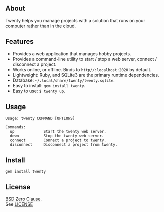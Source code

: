 ## About

Twenty helps you manage projects with a solution that runs on your computer
rather than in the cloud.

## Features

* Provides a web application that manages hobby projects.
* Provides a command-line utility to start / stop a web server, connect / disconnect a project.
* Works online, or offline. Binds to `http//:localhost:2020` by default.
* Lightweight: Ruby, and SQLite3 are the primary runtime dependencies.
* Database: `~/.local/share/twenty/twenty.sqlite`.
* Easy to install: `gem install twenty`.
* Easy to use: `$ twenty up`.

## Usage

    Usage: twenty COMMAND [OPTIONS]

    Commands:
      up             Start the twenty web server.
      down           Stop the twenty web server.
      connect        Connect a project to twenty.
      disconnect     Disconnect a project from twenty.

## Install

    gem install twenty

## License

[BSD Zero Clause](https://choosealicense.com/licenses/0bsd/).
<br>
See [LICENSE](./LICENSE)
